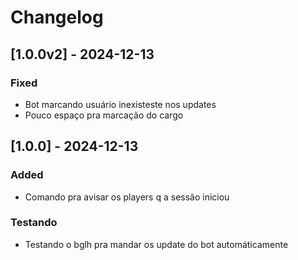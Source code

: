 # Changelog

## [1.0.0v2] - 2024-12-13
### Fixed
- Bot marcando usuário inexisteste nos updates
- Pouco espaço pra marcação do cargo

## [1.0.0] - 2024-12-13
### Added
- Comando pra avisar os players q a sessão iniciou

### Testando
- Testando o bglh pra mandar os update do bot automáticamente